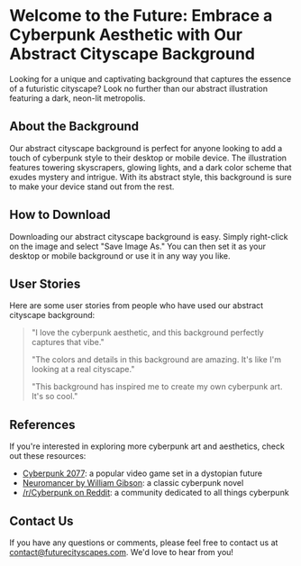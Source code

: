 <!--font:Barlow Condensed-->

# Welcome to the Future: Embrace a Cyberpunk Aesthetic with Our Abstract Cityscape Background

Looking for a unique and captivating background that captures the essence of a futuristic cityscape? Look no further than our abstract illustration featuring a dark, neon-lit metropolis. 

## About the Background

Our abstract cityscape background is perfect for anyone looking to add a touch of cyberpunk style to their desktop or mobile device. The illustration features towering skyscrapers, glowing lights, and a dark color scheme that exudes mystery and intrigue. With its abstract style, this background is sure to make your device stand out from the rest.

## How to Download

Downloading our abstract cityscape background is easy. Simply right-click on the image and select "Save Image As." You can then set it as your desktop or mobile background or use it in any way you like.

## User Stories

Here are some user stories from people who have used our abstract cityscape background:

> "I love the cyberpunk aesthetic, and this background perfectly captures that vibe."
>
> "The colors and details in this background are amazing. It's like I'm looking at a real cityscape."
>
> "This background has inspired me to create my own cyberpunk art. It's so cool."

## References

If you're interested in exploring more cyberpunk art and aesthetics, check out these resources:

- [Cyberpunk 2077](#): a popular video game set in a dystopian future
- [Neuromancer by William Gibson](#): a classic cyberpunk novel
- [/r/Cyberpunk on Reddit](#): a community dedicated to all things cyberpunk

## Contact Us

If you have any questions or comments, please feel free to contact us at [contact@futurecityscapes.com](#). We'd love to hear from you!

<!--

Write me content for website with wallpaper which alt text is:

"A wallpaper featuring an abstract illustration of a dark and futuristic cityscape, with glowing lights and skyscrapers."

The name/title of the page should not be 1:1 copy of the alt text but rather a real content of the website which is using this wallpaper.

- Use markdown format 
- Start with heading
- Heading should be short and concise
- The content should look like a real website 
- The website should not be about the wallpaper, wallpaper is just a related background
- Heading should be contain work "wallpaper" or "background"
- Include real sections like references, contact, user stories, etc. use things relevant to the page purpose.
- Feel free to use structure like headings, bullets, numbering, blockquotes, paragraphs, horizontal lines, etc.
- You can use formatting like bold or _italic_
- You can include UTF-8 emojis
- Links should be only #hash anchors (and you can refer to the document itself)
- Do not include images


---


# Future Cityscape Wallpaper for Your Desktop Background

Welcome to our website, where you can find a stunning wallpaper featuring an abstract illustration of a dark and futuristic cityscape. This wallpaper is perfect for those who love sci-fi and cyberpunk aesthetics. 

## About the Wallpaper

The wallpaper depicts a cityscape with towering skyscrapers, glowing lights, and a futuristic vibe. The dark color scheme adds a sense of mystery and intrigue to your desktop background. The abstract style of the illustration makes it unique and eye-catching.

## How to Download

To download this wallpaper, simply right-click on the image and select "Save Image As." You can then set it as your desktop background or use it in any way you like.

## User Stories

Here are some user stories from people who have used this wallpaper:

> "I love this wallpaper! It's perfect for my cyberpunk-themed desktop setup."
>
> "The colors and details in this wallpaper are amazing. I can't stop staring at it!"
>
> "This wallpaper gives me inspiration for my own art projects. It's so cool."

## References

If you're interested in learning more about the artist who created this wallpaper, check out their website: [www.futureart.com](#).

## Contact Us

If you have any questions or comments, please feel free to contact us at [contact@futurecityscapewallpaper.com](#). We'd love to hear from you!


---


Heading should not include word "wallpaper". The website should not be about the wallpaper itself, wallpaper is just a related background, rewrite whole content.


---


# Welcome to the Future: Embrace a Cyberpunk Aesthetic with Our Abstract Cityscape Background

Looking for a unique and captivating background that captures the essence of a futuristic cityscape? Look no further than our abstract illustration featuring a dark, neon-lit metropolis. 

## About the Background

Our abstract cityscape background is perfect for anyone looking to add a touch of cyberpunk style to their desktop or mobile device. The illustration features towering skyscrapers, glowing lights, and a dark color scheme that exudes mystery and intrigue. With its abstract style, this background is sure to make your device stand out from the rest.

## How to Download

Downloading our abstract cityscape background is easy. Simply right-click on the image and select "Save Image As." You can then set it as your desktop or mobile background or use it in any way you like.

## User Stories

Here are some user stories from people who have used our abstract cityscape background:

> "I love the cyberpunk aesthetic, and this background perfectly captures that vibe."
>
> "The colors and details in this background are amazing. It's like I'm looking at a real cityscape."
>
> "This background has inspired me to create my own cyberpunk art. It's so cool."

## References

If you're interested in exploring more cyberpunk art and aesthetics, check out these resources:

- [Cyberpunk 2077](#): a popular video game set in a dystopian future
- [Neuromancer by William Gibson](#): a classic cyberpunk novel
- [/r/Cyberpunk on Reddit](#): a community dedicated to all things cyberpunk

## Contact Us

If you have any questions or comments, please feel free to contact us at [contact@futurecityscapes.com](#). We'd love to hear from you!

-->
